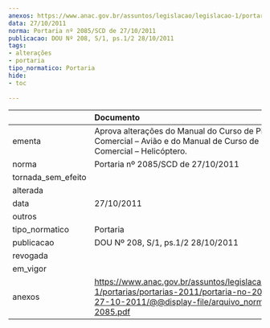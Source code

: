 ```yaml
---
anexos: https://www.anac.gov.br/assuntos/legislacao/legislacao-1/portarias/portarias-2011/portaria-no-2085-scd-de-27-10-2011/@@display-file/arquivo_norma/PA2011-2085.pdf
data: 27/10/2011
norma: Portaria nº 2085/SCD de 27/10/2011
publicacao: DOU Nº 208, S/1, ps.1/2 28/10/2011
tags:
- alterações
- portaria
tipo_normatico: Portaria
hide: 
- toc 
 
---
```


|                    | Documento                                                                                                                                                         |
|:-------------------|:------------------------------------------------------------------------------------------------------------------------------------------------------------------|
| ementa             | Aprova alterações do Manual do Curso de Piloto Comercial – Avião e do Manual de Curso de Piloto Comercial – Helicóptero.                                          |
| norma              | Portaria nº 2085/SCD de 27/10/2011                                                                                                                                |
| tornada_sem_efeito |                                                                                                                                                                   |
| alterada           |                                                                                                                                                                   |
| data               | 27/10/2011                                                                                                                                                        |
| outros             |                                                                                                                                                                   |
| tipo_normatico     | Portaria                                                                                                                                                          |
| publicacao         | DOU Nº 208, S/1, ps.1/2 28/10/2011                                                                                                                                |
| revogada           |                                                                                                                                                                   |
| em_vigor           |                                                                                                                                                                   |
| anexos             | https://www.anac.gov.br/assuntos/legislacao/legislacao-1/portarias/portarias-2011/portaria-no-2085-scd-de-27-10-2011/@@display-file/arquivo_norma/PA2011-2085.pdf |